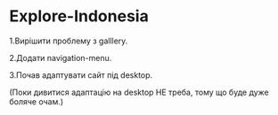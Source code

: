 # Explore-Indonesia

1.Вирішити проблему з galllery.

2.Додати navigation-menu.

3.Почав адаптувати сайт під desktop.

(Поки дивитися адаптацію на desktop НЕ треба, тому що буде дуже боляче очам.)
